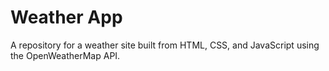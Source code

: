 # Weather App
A repository for a weather site built from HTML, CSS, and JavaScript using the OpenWeatherMap API.
